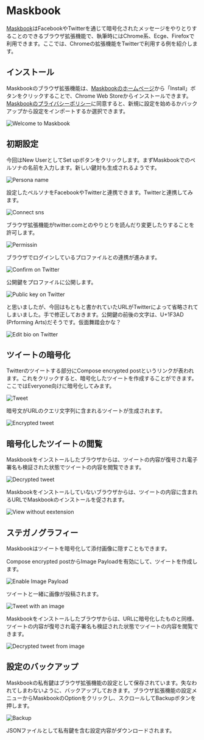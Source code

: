 # Maskbook
[Maskbook](https://maskbook.com/)はFacebookやTwitterを通じて暗号化されたメッセージをやりとりすることのできるブラウザ拡張機能で、執筆時にはChrome系、Ecge、Firefoxで利用できます。ここでは、Chromeの拡張機能をTwitterで利用する例を紹介します。

## インストール
Maskbookのブラウザ拡張機能は、[Maskbookのホームページ](https://maskbook.com/)から「Install」ボタンをクリックすることで、Chrome Web Storeからインストールできます。[Maskbookのプライバシーポリシー](https://legal.maskbook.com/maskbook/)に同意すると、新規に設定を始めるかバックアップから設定をインポートするか選択できます。

![Welcome to Maskbook](/maskbook-start.png)

## 初期設定
今回はNew UserとしてSet upボタンをクリックします。まずMaskbookでのペルソナの名前を入力します。新しい鍵対も生成されるようです。

![Persona name](/maskbook-persona.png)

設定したペルソナをFacebookやTwitterと連携できます。Twitterと連携してみます。

![Connect sns](/maskbook-connect.png)

ブラウザ拡張機能がtwitter.comとのやりとりを読んだり変更したりすることを許可します。

![Permissin](/maskbook-permission.png)

ブラウザでログインしているプロファイルとの連携が進みます。

![Confirm on Twitter](/maskbook-twitter-confirmation.png)

公開鍵をプロファイルに公開します。

![Public key on Twitter](/maskbook-twitter-pubkey.png)

と思いましたが、今回はもともと書かれていたURLがTwitterによって省略されてしまいました。手で修正しておきます。公開鍵の前後の文字は、U+1F3AD (Prforming Arts)だそうです。仮面舞踏会かな？

![Edit bio on Twitter](/maskbook-twitter-bio.png)

## ツイートの暗号化
Twitterのツイートする部分にCompose encrypted postというリンクが表われます。これをクリックすると、暗号化したツイートを作成することができます。ここではEveryone向けに暗号化してみます。

![Tweet](/maskbook-twitter-tweet.png)

暗号文がURLのクエリ文字列に含まれるツイートが生成されます。

![Encrypted tweet](/maskbook-twitter-encrypted.png)

## 暗号化したツイートの閲覧
Maskbookをインストールしたブラウザからは、ツイートの内容が復号され電子署名も検証された状態でツイートの内容を閲覧できます。

![Decrypted tweet](/maskbook-twitter-decrypted.png)

Maskbookをインストールしていないブラウザからは、ツイートの内容に含まれるURLでMaskbookのインストールを促されます。

![View without eextension](/maskbook-twitter-noinstall.png)

## ステガノグラフィー
Maskbookはツイートを暗号化して添付画像に隠すこともできます。

Compose encrypted postからImage Payloadを有効にして、ツイートを作成します。

![Enable Image Payload](/maskbook-twitter-image.png)

ツイートと一緒に画像が投稿されます。

![Tweet with an image](/maskbook-twitter-post.png)

Maskbookをインストールしたブラウザからは、URLに暗号化したものと同様、ツイートの内容が復号され電子署名も検証された状態でツイートの内容を閲覧できます。

![Decrypted tweet from image](/maskbook-twitter-image-decrypt.png)

## 設定のバックアップ
Maskbookの私有鍵はブラウザ拡張機能の設定として保存されています。失なわれてしまわないように、バックアップしておきます。ブラウザ拡張機能の設定メニューからMaskbookのOptionをクリックし、スクロールしてBackupボタンを押します。

![Backup](/maskbook-backup.png)

JSONファイルとして私有鍵を含む設定内容がダウンロードされます。
